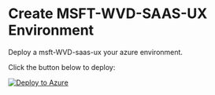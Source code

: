 # Create MSFT-WVD-SAAS-UX Environment

Deploy a msft-WVD-saas-ux your azure environment.

Click the button below to deploy:

[![Deploy to Azure](https://azuredeploy.net/deploybutton.png)](https://portal.azure.com/#create/Microsoft.Template/uri/https%3A%2F%2Fraw.githubusercontent.com%2FAzure%2FRDS-Templates%2Fwvd-mgmt-ux%2Fwvd-templates%2Fwvd-management-ux%2Fdeploy%2FmainTemplate.json)